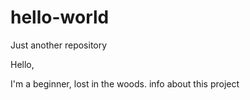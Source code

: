 # hello-world
Just another repository

Hello, 

I'm a beginner, lost in the woods. 
info about this project
